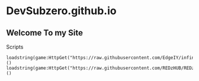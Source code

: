 # DevSubzero.github.io
## Welcome To my Site

Scripts
```
loadstring(game:HttpGet("https://raw.githubusercontent.com/EdgeIY/infiniteyield/master/source"))()
loadstring(game:HttpGet("https://raw.githubusercontent.com/REDzHUB/REDzHUB/main/REDzHUB"))()
```
